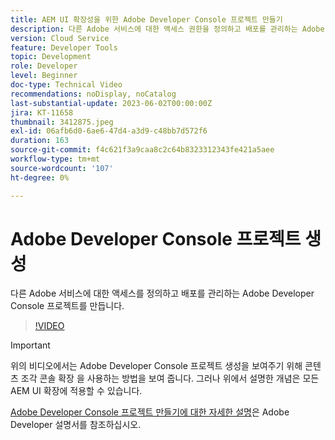 ```yaml
---
title: AEM UI 확장성을 위한 Adobe Developer Console 프로젝트 만들기
description: 다른 Adobe 서비스에 대한 액세스 권한을 정의하고 배포를 관리하는 Adobe Developer Console 프로젝트를 만드는 방법을 알아봅니다.
version: Cloud Service
feature: Developer Tools
topic: Development
role: Developer
level: Beginner
doc-type: Technical Video
recommendations: noDisplay, noCatalog
last-substantial-update: 2023-06-02T00:00:00Z
jira: KT-11658
thumbnail: 3412875.jpeg
exl-id: 06afb6d0-6ae6-47d4-a3d9-c48bb7d572f6
duration: 163
source-git-commit: f4c621f3a9caa8c2c64b8323312343fe421a5aee
workflow-type: tm+mt
source-wordcount: '107'
ht-degree: 0%

---
```


# Adobe Developer Console 프로젝트 생성

다른 Adobe 서비스에 대한 액세스를 정의하고 배포를 관리하는 Adobe Developer Console 프로젝트를 만듭니다.

>[!VIDEO](https://video.tv.adobe.com/v/3412875?quality=12&learn=on)

>[!IMPORTANT]
>
> 위의 비디오에서는 Adobe Developer Console 프로젝트 생성을 보여주기 위해 콘텐츠 조각 콘솔 확장 을 사용하는 방법을 보여 줍니다. 그러나 위에서 설명한 개념은 모든 AEM UI 확장에 적용할 수 있습니다.

[Adobe Developer Console 프로젝트 만들기에 대한 자세한 설명](https://developer.adobe.com/uix/docs/services/aem-cf-console-admin/extension-development/#create-a-project-in-adobe-developer-console)은 Adobe Developer 설명서를 참조하십시오.

